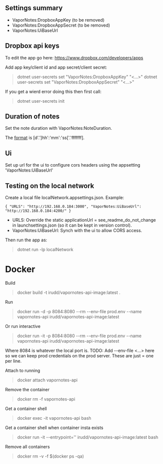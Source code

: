 ﻿## Settings summary
- VaporNotes:DropboxAppKey (to be removed)
- VaporNotes:DropboxAppSecret (to be removed)
- VaporNotes:UiBaseUrl


## Dropbox api keys
To edit the app go here:
https://www.dropbox.com/developers/apps

Add app key/client id and app secret/client secret:
> dotnet user-secrets set "VaporNotes:DropboxAppKey" "<...>"
> dotnet user-secrets set "VaporNotes:DropboxAppSecret" "<...>"

If you get a wierd error doing this then first call:
> dotnet user-secrets init

## Duration of notes
Set the note duration with VaporNotes:NoteDuration.

The [format](https://learn.microsoft.com/en-us/dotnet/standard/base-types/standard-timespan-format-strings#the-constant-c-format-specifier) is [d'.']hh':'mm':'ss['.'fffffff].

## Ui
Set up url for the ui to configure cors headers using the appsetting 'VaporNotes:UiBaseUrl'

## Testing on the local network
Create a local file localNetwork.appsettings.json. Example:

`
{
  "URLS": "http://192.168.0.184:3000",
  "VaporNotes:UiBaseUrl": "http://192.168.0.184:4200/"
}
`

- URLS: Override the static applicationUrl = see_readme_do_not_change in launchsettings.json (so it can be kept in version control).
- VaporNotes:UiBaseUrl: Synch with the ui to allow CORS access.

Then run the app as:

> dotnet run -lp localNetwork

# Docker
Build
> docker build -t irudd/vapornotes-api-image:latest  .

Run
> docker run -d -p 8084:8080 --rm --env-file prod.env --name vapornotes-api irudd/vapornotes-api-image:latest

Or run interactive
> docker run -it -p 8084:8080 --rm --env-file prod.env --name vapornotes-api irudd/vapornotes-api-image:latest

Where 8084 is whatever the local port is.
TODO: Add --env-file <...> here so we can keep prod credentials on the prod server. These are just <name>=<value> one per line.

Attach to running
> docker attach vapornotes-api

Remove the container
> docker rm -f vapornotes-api

Get a container shell
> docker exec -it vapornotes-api bash

Get a container shell when container insta exists
> docker run -it --entrypoint='' irudd/vapornotes-api-image:latest bash

Remove all containers
> docker rm -v -f $(docker ps -qa)